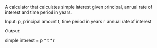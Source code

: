 A calculator that calculates simple interest given principal, annual rate of interest and time period in years.

Input:
   p, principal amount
   t, time period in years
   r, annual rate of interest

Output:

   simple interest = p * t * r
